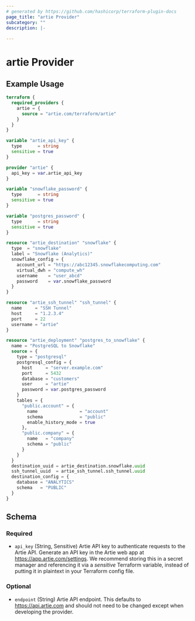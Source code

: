 ```yaml
---
# generated by https://github.com/hashicorp/terraform-plugin-docs
page_title: "artie Provider"
subcategory: ""
description: |-
  
---
```


# artie Provider



## Example Usage

```terraform
terraform {
  required_providers {
    artie = {
      source = "artie.com/terraform/artie"
    }
  }
}

variable "artie_api_key" {
  type      = string
  sensitive = true
}

provider "artie" {
  api_key = var.artie_api_key
}

variable "snowflake_password" {
  type      = string
  sensitive = true
}

variable "postgres_password" {
  type      = string
  sensitive = true
}

resource "artie_destination" "snowflake" {
  type  = "snowflake"
  label = "Snowflake (Analytics)"
  snowflake_config = {
    account_url = "https://abc12345.snowflakecomputing.com"
    virtual_dwh = "compute_wh"
    username    = "user_abcd"
    password    = var.snowflake_password
  }
}

resource "artie_ssh_tunnel" "ssh_tunnel" {
  name     = "SSH Tunnel"
  host     = "1.2.3.4"
  port     = 22
  username = "artie"
}

resource "artie_deployment" "postgres_to_snowflake" {
  name = "PostgreSQL to Snowflake"
  source = {
    type = "postgresql"
    postgresql_config = {
      host     = "server.example.com"
      port     = 5432
      database = "customers"
      user     = "artie"
      password = var.postgres_password
    }
    tables = {
      "public.account" = {
        name                = "account"
        schema              = "public"
        enable_history_mode = true
      },
      "public.company" = {
        name   = "company"
        schema = "public"
      }
    }
  }
  destination_uuid = artie_destination.snowflake.uuid
  ssh_tunnel_uuid  = artie_ssh_tunnel.ssh_tunnel.uuid
  destination_config = {
    database = "ANALYTICS"
    schema   = "PUBLIC"
  }
}
```

<!-- schema generated by tfplugindocs -->
## Schema

### Required

- `api_key` (String, Sensitive) Artie API key to authenticate requests to the Artie API. Generate an API key in the Artie web app at https://app.artie.com/settings. We recommend storing this in a secret manager and referencing it via a *sensitive* Terraform variable, instead of putting it in plaintext in your Terraform config file.

### Optional

- `endpoint` (String) Artie API endpoint. This defaults to https://api.artie.com and should not need to be changed except when developing the provider.
